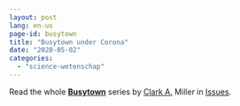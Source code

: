 ```yaml
---
layout: post
lang: en-us
page-id: busytown
title: "Busytown under Corona"
date: "2020-05-02"
categories: 
  - "science-wetenschap"
---
```


Read the whole **[Busytown](https://issues.org/a-world-made-by-belief-scarry-pandemic/#.Xq2mSeQgdB8.link)**
series by [Clark A.](https://issues.org/byline/clark-a-miller) Miller in [Issues](https://issues.org/a-world-made-by-belief-scarry-pandemic/#.Xq2mSeQgdB8.link).
